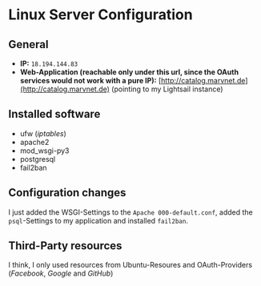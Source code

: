 # Linux Server Configuration
## General
- **IP:** ```18.194.144.83```
- **Web-Application (reachable only under this url, since the OAuth services would not work with a pure IP):** [http://catalog.marvnet.de](http://catalog.marvnet.de) (pointing to my Lightsail instance)

## Installed software
- ufw (_iptables_)
- apache2
- mod_wsgi-py3
- postgresql
- fail2ban

## Configuration changes
I just added the WSGI-Settings to the ```Apache 000-default.conf```, added the ```psql```-Settings to my application and installed ```fail2ban```.

## Third-Party resources
I think, I only used resources from Ubuntu-Resoures and OAuth-Providers (_Facebook_, _Google_ and _GitHub_)
